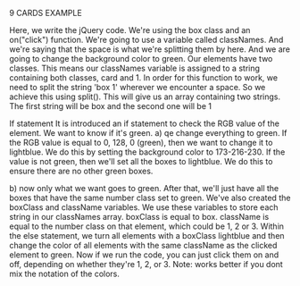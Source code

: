 9 CARDS EXAMPLE

Here, we write the jQuery code.
We're using the box class and an on("click") function.
We're going to use a variable called classNames.
And we're saying that the space is what we're splitting them by here.
And we are going to change the background color to green.
Our elements have two classes. This means our classNames variable is assigned to a string containing both classes, card and 1.
In order for this function to work, we need to split the string 'box 1' wherever we encounter a space.
So we achieve this using split().
This will give us an array containing two strings.
The first string will be box and the second one will be 1

If statement
 It is introduced an if statement to check the RGB value of the element. We want to know if it's green.
a) qe change everything to green.
If the RGB value is equal to 0, 128, 0 (green), then we want to change it to lightblue.
We do this by setting the background color to 	173-216-230.
If the value is not green, then we'll set all the boxes to lightblue.
We do this to ensure there are no other green boxes.

b) now only what we want goes to green.
 After that, we'll just have all the boxes that have the same number class set to green.
We've also created the boxClass and className variables.
We use these variables to store each string in our classNames array.
boxClass is equal to box.
className is equal to the number class on that element, which could be 1, 2 or 3.
Within the else statement, we turn all elements with a boxClass lightblue and then change the color 
of all elements with the same className as the clicked element to green.
Now if we run the code, you can just click them on and off, depending on whether they're 1, 2, or 3.
Note: works better if you dont mix  the notation of the colors.